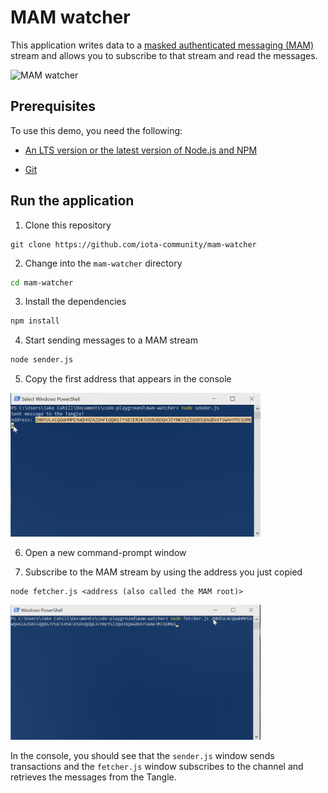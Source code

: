 # MAM watcher

This application writes data to a [masked authenticated messaging (MAM)](https://blog.iota.org/introducing-masked-authenticated-messaging-e55c1822d50e) stream and allows you to subscribe to that stream and read the messages.

![MAM watcher](mam-watcher.gif)

## Prerequisites

To use this demo, you need the following:

* [An LTS version or the latest version of Node.js and NPM](https://nodejs.org/en/download/)

* [Git](https://git-scm.com/download/linux)

## Run the application

1. Clone this repository

  ```
  git clone https://github.com/iota-community/mam-watcher
  ```
2. Change into the `mam-watcher` directory

  ```bash
  cd mam-watcher
  ```
3. Install the dependencies

  ```bash
  npm install
  ```
4. Start sending messages to a MAM stream

  ```bash
  node sender.js
  ```
  
5. Copy the first address that appears in the console

  <img src="copy-mam-root.png" width="400">

6. Open a new command-prompt window

7. Subscribe to the MAM stream by using the address you just copied

  ```
  node fetcher.js <address (also called the MAM root)>
  ```
  
  <img src="paste-mam-root.png" width="400">

In the console, you should see that the `sender.js` window sends transactions and the `fetcher.js` window subscribes to the channel and retrieves the messages from the Tangle.
